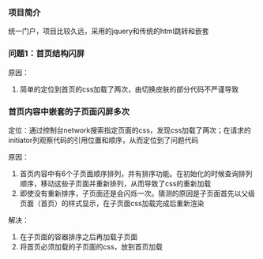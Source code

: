 ### 项目简介
统一门户，项目比较久远，采用的jquery和传统的html跳转和嵌套

### 问题1：首页结构闪屏
原因：
1. 简单的定位到首页的css加载了两次，由切换皮肤的部分代码不严谨导致

### 首页内容中嵌套的子页面闪屏多次

定位：通过控制台network搜索指定页面的css，发现css加载了两次；在请求的initiator列观察代码的引用位置和顺序，从而定位到了问题代码

原因：
1. 首页内容中有6个子页面顺序排列，并有排序功能。在初始化的时候查询排列顺序，移动这些子页面并重新排列，从而导致了css的重新加载
2. 即使没有重新排序，子页面还是会闪烁一次。猜测的原因是子页面首先以父级页面（首页）的样式显示，在子页面css加载完成后重新渲染

解决：
1. 在子页面的容器排序之后再加载子页面
2. 将首页必须加载的子页面的css，放到首页加载